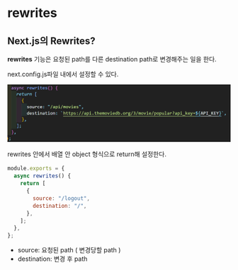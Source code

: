 # rewrites

## Next.js의 Rewrites?

**rewrites** 기능은 요청된 path를 다른 destination path로 변경해주는 일을 한다.

next.config.js파일 내에서 설정할 수 있다.

![rewrite 설정](../img/nextjs_rewrite.png)

rewrites 안에서 배열 안 object 형식으로 return해 설정한다.

```js
module.exports = {
  async rewrites() {
    return [
      {
        source: "/logout",
        destination: "/",
      },
    ];
  },
};
```

- source: 요청된 path ( 변경당할 path )
- destination: 변경 후 path
